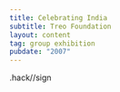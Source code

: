 ```yaml
---
title: Celebrating India
subtitle: Treo Foundation
layout: content
tag: group exhibition
pubdate: "2007"
---
```

.hack//sign